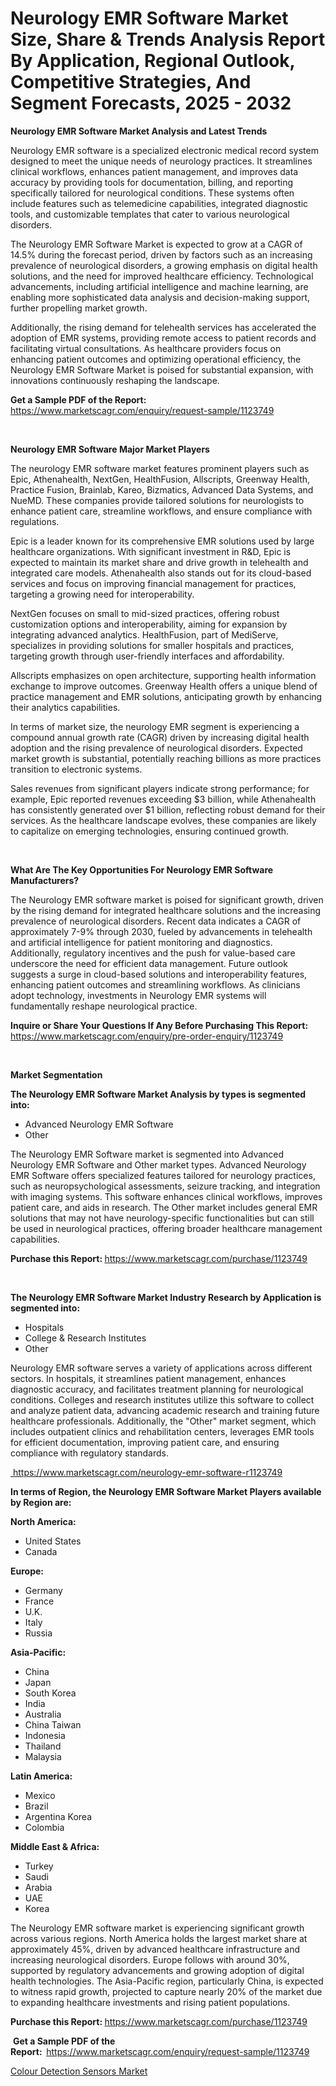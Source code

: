 <p><h1>Neurology EMR Software Market Size, Share & Trends Analysis Report By Application, Regional Outlook, Competitive Strategies, And Segment Forecasts, 2025 - 2032</h1></p><p><strong>Neurology EMR Software Market Analysis and Latest Trends</strong></p>
<p><p>Neurology EMR software is a specialized electronic medical record system designed to meet the unique needs of neurology practices. It streamlines clinical workflows, enhances patient management, and improves data accuracy by providing tools for documentation, billing, and reporting specifically tailored for neurological conditions. These systems often include features such as telemedicine capabilities, integrated diagnostic tools, and customizable templates that cater to various neurological disorders.</p><p>The Neurology EMR Software Market is expected to grow at a CAGR of 14.5% during the forecast period, driven by factors such as an increasing prevalence of neurological disorders, a growing emphasis on digital health solutions, and the need for improved healthcare efficiency. Technological advancements, including artificial intelligence and machine learning, are enabling more sophisticated data analysis and decision-making support, further propelling market growth.</p><p>Additionally, the rising demand for telehealth services has accelerated the adoption of EMR systems, providing remote access to patient records and facilitating virtual consultations. As healthcare providers focus on enhancing patient outcomes and optimizing operational efficiency, the Neurology EMR Software Market is poised for substantial expansion, with innovations continuously reshaping the landscape.</p></p>
<p><strong>Get a Sample PDF of the Report:&nbsp;</strong> <a href="https://www.marketscagr.com/enquiry/request-sample/1123749?utm_campaign=2339&utm_medium=2&utm_source=Github&utm_content=ia&utm_term=10022025&utm_id=neurology-emr-software">https://www.marketscagr.com/enquiry/request-sample/1123749</a></p>
<p>&nbsp;</p>
<p><strong>Neurology EMR Software Major Market Players</strong></p>
<p><p>The neurology EMR software market features prominent players such as Epic, Athenahealth, NextGen, HealthFusion, Allscripts, Greenway Health, Practice Fusion, Brainlab, Kareo, Bizmatics, Advanced Data Systems, and NueMD. These companies provide tailored solutions for neurologists to enhance patient care, streamline workflows, and ensure compliance with regulations.</p><p>Epic is a leader known for its comprehensive EMR solutions used by large healthcare organizations. With significant investment in R&D, Epic is expected to maintain its market share and drive growth in telehealth and integrated care models. Athenahealth also stands out for its cloud-based services and focus on improving financial management for practices, targeting a growing need for interoperability.</p><p>NextGen focuses on small to mid-sized practices, offering robust customization options and interoperability, aiming for expansion by integrating advanced analytics. HealthFusion, part of MediServe, specializes in providing solutions for smaller hospitals and practices, targeting growth through user-friendly interfaces and affordability.</p><p>Allscripts emphasizes on open architecture, supporting health information exchange to improve outcomes. Greenway Health offers a unique blend of practice management and EMR solutions, anticipating growth by enhancing their analytics capabilities.</p><p>In terms of market size, the neurology EMR segment is experiencing a compound annual growth rate (CAGR) driven by increasing digital health adoption and the rising prevalence of neurological disorders. Expected market growth is substantial, potentially reaching billions as more practices transition to electronic systems.</p><p>Sales revenues from significant players indicate strong performance; for example, Epic reported revenues exceeding $3 billion, while Athenahealth has consistently generated over $1 billion, reflecting robust demand for their services. As the healthcare landscape evolves, these companies are likely to capitalize on emerging technologies, ensuring continued growth.</p></p>
<p>&nbsp;</p>
<p><strong>What Are The Key Opportunities For Neurology EMR Software Manufacturers?</strong></p>
<p><p>The Neurology EMR software market is poised for significant growth, driven by the rising demand for integrated healthcare solutions and the increasing prevalence of neurological disorders. Recent data indicates a CAGR of approximately 7-9% through 2030, fueled by advancements in telehealth and artificial intelligence for patient monitoring and diagnostics. Additionally, regulatory incentives and the push for value-based care underscore the need for efficient data management. Future outlook suggests a surge in cloud-based solutions and interoperability features, enhancing patient outcomes and streamlining workflows. As clinicians adopt technology, investments in Neurology EMR systems will fundamentally reshape neurological practice.</p></p>
<p><strong>Inquire or Share Your Questions If Any Before Purchasing This Report:</strong> <a href="https://www.marketscagr.com/enquiry/pre-order-enquiry/1123749?utm_campaign=2339&utm_medium=2&utm_source=Github&utm_content=ia&utm_term=10022025&utm_id=neurology-emr-software">https://www.marketscagr.com/enquiry/pre-order-enquiry/1123749</a></p>
<p>&nbsp;</p>
<p><strong>Market Segmentation</strong></p>
<p><strong>The Neurology EMR Software Market Analysis by types is segmented into:</strong></p>
<p><ul><li>Advanced Neurology EMR Software</li><li>Other</li></ul></p>
<p><p>The Neurology EMR Software market is segmented into Advanced Neurology EMR Software and Other market types. Advanced Neurology EMR Software offers specialized features tailored for neurology practices, such as neuropsychological assessments, seizure tracking, and integration with imaging systems. This software enhances clinical workflows, improves patient care, and aids in research. The Other market includes general EMR solutions that may not have neurology-specific functionalities but can still be used in neurological practices, offering broader healthcare management capabilities.</p></p>
<p><strong>Purchase this Report:&nbsp;</strong><a href="https://www.marketscagr.com/purchase/1123749?utm_campaign=2339&utm_medium=2&utm_source=Github&utm_content=ia&utm_term=10022025&utm_id=neurology-emr-software">https://www.marketscagr.com/purchase/1123749</a></p>
<p>&nbsp;</p>
<p><strong>The Neurology EMR Software Market Industry Research by Application is segmented into:</strong></p>
<p><ul><li>Hospitals</li><li>College & Research Institutes</li><li>Other</li></ul></p>
<p><p>Neurology EMR software serves a variety of applications across different sectors. In hospitals, it streamlines patient management, enhances diagnostic accuracy, and facilitates treatment planning for neurological conditions. Colleges and research institutes utilize this software to collect and analyze patient data, advancing academic research and training future healthcare professionals. Additionally, the "Other" market segment, which includes outpatient clinics and rehabilitation centers, leverages EMR tools for efficient documentation, improving patient care, and ensuring compliance with regulatory standards.</p></p>
<p><a href="https://www.marketscagr.com/neurology-emr-software-r1123749?utm_campaign=2339&utm_medium=2&utm_source=Github&utm_content=ia&utm_term=10022025&utm_id=neurology-emr-software">&nbsp;https://www.marketscagr.com/neurology-emr-software-r1123749</a></p>
<p><strong>In terms of Region, the Neurology EMR Software Market Players available by Region are:</strong></p>
<p>
    <p> <strong> North America: </strong>
        <ul>
            <li>United States</li>
            <li>Canada</li>
        </ul>
        </p> 
    <p> <strong> Europe: </strong>
        <ul>
            <li>Germany</li>
            <li>France</li>
            <li>U.K.</li>
            <li>Italy</li>
            <li>Russia</li>
        </ul>
        </p> 
    <p> <strong> Asia-Pacific: </strong>
        <ul>
            <li>China</li>
            <li>Japan</li>
            <li>South Korea</li>
            <li>India</li>
            <li>Australia</li>
            <li>China Taiwan</li>
            <li>Indonesia</li>
            <li>Thailand</li>
            <li>Malaysia</li>
        </ul>
        </p> 
    <p> <strong> Latin America: </strong>
        <ul>
            <li>Mexico</li>
            <li>Brazil</li>
            <li>Argentina Korea</li>
            <li>Colombia</li>
        </ul>
        </p> 
    <p> <strong> Middle East & Africa: </strong>
        <ul>
            <li>Turkey</li>
            <li>Saudi</li>
            <li>Arabia</li>
            <li>UAE</li>
            <li>Korea</li>
        </ul>
    </p>
    </p>
<p><p>The Neurology EMR software market is experiencing significant growth across various regions. North America holds the largest market share at approximately 45%, driven by advanced healthcare infrastructure and increasing neurological disorders. Europe follows with around 30%, supported by regulatory advancements and growing adoption of digital health technologies. The Asia-Pacific region, particularly China, is expected to witness rapid growth, projected to capture nearly 20% of the market due to expanding healthcare investments and rising patient populations.</p></p>
<p><strong>Purchase this Report: </strong><a href="https://www.marketscagr.com/purchase/1123749?utm_campaign=2339&utm_medium=2&utm_source=Github&utm_content=ia&utm_term=10022025&utm_id=neurology-emr-software">https://www.marketscagr.com/purchase/1123749</a></p>
<p>&nbsp;<strong>Get a Sample PDF of the Report:&nbsp;&nbsp;</strong><a href="https://www.marketscagr.com/enquiry/request-sample/1123749?utm_campaign=2339&utm_medium=2&utm_source=Github&utm_content=ia&utm_term=10022025&utm_id=neurology-emr-software">https://www.marketscagr.com/enquiry/request-sample/1123749</a></p>
<p><strong></strong></p>
<p><p><a href="https://github.com/arnoldannice0/Market-Research-Report-List-1/blob/main/colour-detection-sensors-market.md?utm_campaign=2339&utm_medium=2&utm_source=Github&utm_content=ia&utm_term=10022025&utm_id=neurology-emr-software">Colour Detection Sensors Market</a></p></p>